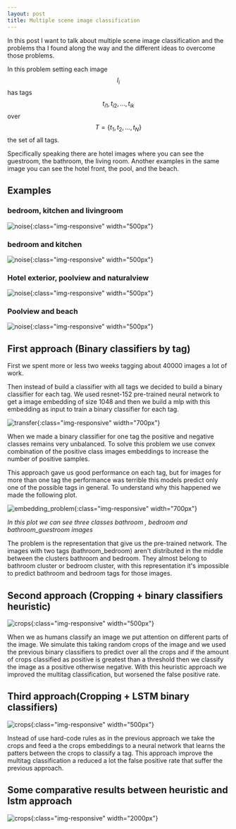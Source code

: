 ```yaml
---
layout: post
title: Multiple scene image classification
---
```


In this post I want to talk about multiple scene image classification and the problems tha I found along the way and the different ideas to overcome those problems.

In this problem setting each image $$I_{i}$$ has tags $$t_{i1}, t_{i2},..., t_{ik}$$ over $$T = \{t_{1}, t_{2}, ..., t_{N}\}$$ the set of all tags. 

Specifically speaking there are hotel images where you can see the guestroom, the bathroom, the living room. Another examples in the same image you can see the hotel front, the pool, and the beach.

## Examples

### bedroom, kitchen and livingroom
![noise](/images/multitag/guestroom-kitchen-living1.jpg){:class="img-responsive" width="500px"}

### bedroom and kitchen
![noise](/images/multitag/guestroom-kitchen.jpg){:class="img-responsive" width="500px"}

### Hotel exterior, poolview and naturalview
![noise](/images/multitag/hotel-pool-naturalview.jpg){:class="img-responsive" width="500px"}

### Poolview and beach
![noise](/images/multitag/pool-beach.jpg){:class="img-responsive" width="500px"}


## First approach (Binary classifiers by tag)

First we spent more or less two weeks tagging about 40000 images a lot of work. 

Then instead of build a classifier with all tags we decided to build a binary classifier for each tag. We used resnet-152 pre-trained neural network to get a image embedding of size 1048 and then we build a mlp with this embedding as input to train a binary classifier for each tag.

![transfer](/images/multitag/transfer-learning.png){:class="img-responsive" width="700px"}

When we made a binary classifier for one tag the positive and negative classes remains very unbalanced. To solve this problem we use convex combination of the positive class images embeddings to increase the number of positive samples. 

This approach gave us good performance on each tag, but for images for more than one tag the performance was terrible this models predict only one of the possible tags in general. To understand why this happened we made the following plot.

![embedding_problem](/images/multitag/embedding_problem.png){:class="img-responsive" width="700px"}

*In this plot we can see three classes bathroom , bedroom and bathroom_guestroom images*

The problem is the representation that give us the pre-trained network. The images with two tags (bathroom_bedroom) aren't distributed in the middle between the clusters bathroom and bedroom. They almost belong to bathroom cluster or bedroom cluster, with this representation it's impossible to predict bathroom and bedroom tags for those images.

## Second approach (Cropping + binary classifiers heuristic)

![crops](/images/multitag/crops.png){:class="img-responsive" width="500px"}

When we as humans classify an image we put attention on different parts of the image. We simulate this taking random crops of the image and we used the previous binary classifiers to predict over all the crops and if the amount of crops classified as positive is greatest than a threshold then we classify the image as a positive otherwise negative. With this heuristic approach we improved the multitag classification, but  worsened the false positive rate.


## Third approach(Cropping + LSTM binary classifiers)

![crops](/images/multitag/crops_lstm.png){:class="img-responsive" width="500px"}

Instead of use hard-code rules as in the previous approach we take the crops and feed a the crops embeddings to a neural network that learns the patters between the crops to classify a tag.
This approach improve the multitag classification a reduced a lot the false positive rate that suffer the previous approach.


## Some comparative results between heuristic and lstm approach
![crops](/images/multitag/comparative-results.png){:class="img-responsive" width="2000px"}








